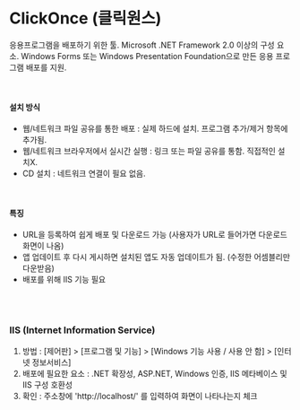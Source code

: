 ClickOnce (클릭원스)
=====================

응용프로그램을 배포하기 위한 툴.
Microsoft .NET Framework 2.0 이상의 구성 요소.
Windows Forms 또는 Windows Presentation Foundation으로 만든 응용 프로그램 배포를 지원.

<br/>

#### 설치 방식
* 웹/네트워크 파일 공유를 통한 배포 : 실제 하드에 설치. 프로그램 추가/제거 항목에 추가됨.
* 웹/네트워크 브라우저에서 실시간 실행 : 링크 또는 파일 공유를 통함. 직접적인 설치X.
* CD 설치 : 네트워크 연결이 필요 없음.

<br/>

#### 특징
* URL을 등록하여 쉽게 배포 및 다운로드 가능 (사용자가 URL로 들어가면 다운로드 화면이 나옴)
* 앱 업데이트 후 다시 게시하면 설치된 앱도 자동 업데이트가 됨. (수정한 어셈블리만 다운받음)
* 배포를 위해 IIS 기능 필요



<br/><br/>
### IIS (Internet Information Service)
1. 방법 : [제어판] > [프로그램 및 기능] > [Windows 기능 사용 / 사용 안 함] > [인터넷 정보서비스] <br/>
2. 배포에 필요한 요소 : .NET 확장성, ASP.NET, Windows 인증, IIS 메타베이스 및 IIS 구성 호환성 <br/>
3. 확인 : 주소창에 'http://localhost/' 를 입력하여 화면이 나타나는지 체크
